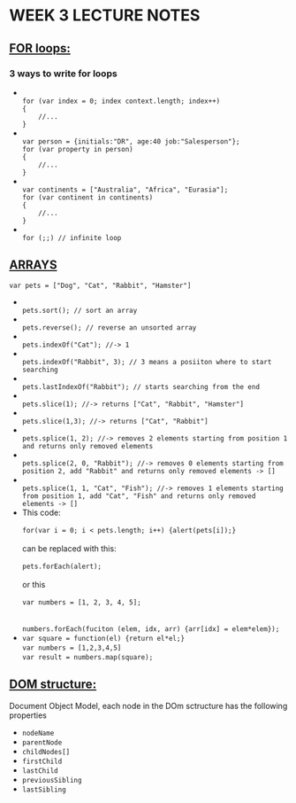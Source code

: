 <h1>WEEK 3 LECTURE NOTES</h1>


<h2><u>FOR loops:</u></h2>
<h3>3 ways to write for loops</h3>
<ul>
<li><code>
for (var index = 0; index context.length; index++)
{
	//...
}
</code></li>
<li><code>
var person = {initials:"DR", age:40 job:"Salesperson"};
for (var property in person)
{
	//...
}
</code></li>
<li><code>
var continents = ["Australia", "Africa", "Eurasia"];
for (var continent in continents)
{
	//...
}
</code></li>
<li><code>
for (;;) // infinite loop
</code></li>
</ul>


<h2><u>ARRAYS</u></h2>
<code>var pets = ["Dog", "Cat", "Rabbit", "Hamster"]</code>
<ul>
<li><code>
pets.sort(); // sort an array
</code></li>

<li><code>
pets.reverse(); // reverse an unsorted array
</code></li>

<li><code>
pets.indexOf("Cat"); //-> 1
</code></li>

<li><code>
pets.indexOf("Rabbit", 3); // 3 means a posiiton where to start searching 
</code></li>

<li><code>
pets.lastIndexOf("Rabbit"); // starts searching from the end
</code></li>

<li><code>
pets.slice(1); //-> returns ["Cat", "Rabbit", "Hamster"]
</code></li>

<li><code>
pets.slice(1,3); //-> returns ["Cat", "Rabbit"]
</code></li>

<li><code>
pets.splice(1, 2); //-> removes 2 elements starting from position 1 and returns only removed elements
</code></li>

<li><code>
pets.splice(2, 0, "Rabbit"); //-> removes 0 elements starting from position 2, add "Rabbit" and returns only removed elements -> []
</code></li>

<li><code>
pets.splice(1, 1, "Cat", "Fish"); //-> removes 1 elements starting from position 1, add "Cat", "Fish" and returns only removed elements -> []
</code></li>

<li>This code: <br>
<code>
for(var i = 0; i < pets.length; i++) {alert(pets[i]);}
</code><br>
can be replaced with this:<br>
<code>
pets.forEach(alert);
</code><br>
or this<br>
<code>
var numbers = [1, 2, 3, 4, 5];
</code><br>
<code>
numbers.forEach(fuciton (elem, idx, arr) {arr[idx] = elem*elem});
</code>
</li>

<li>
<code>var square = function(el) {return el*el;}</code><br>
<code>var numbers = [1,2,3,4,5]</code><br>
<code>var result = numbers.map(square);</code>
</li>
</ul>


<h2><u>DOM structure:</u></h2>
<p>Document Object Model, each node in the DOm sctructure has the following properties</p>

<ul>
<li><code>nodeName</code></li>

<li><code>parentNode</code></li>

<li><code>childNodes[]</code></li>

<li><code>firstChild</code></li>

<li><code>lastChild</code></li>

<li><code>previousSibling</code></li>

<li><code>lastSibling</code></li>

</ul>